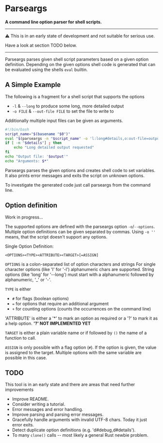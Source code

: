 
# Parseargs

**A command line option parser for shell scripts.**

---
:warning: This is in an early state of
development and not suitable for serious use.

Have a look at section TODO below.

---

Parseargs parses given shell script parameters based on a given
option definition. Depending on the given options shell code is
generated that can be evaluated using the shells `eval` builtin.

## A Simple Example

The following is a fragment for a shell script that supports
the options
* `-l` & `--long` to produce some long, more detailed output
* `-o FILE` & `--out-file FILE` to set the file to write to

Additionally multiple input files can be given as arguments.

```bash
#!/bin/bash
script_name="$(basename "$0")"
eval "$(parseargs -n "$script_name" -o 'l:long#details,o:out-file=output' )"
if [ -n "$details"] ; then
    echo "Long detailed output requested"
fi
echo "Output file: '$output'"
echo "Arguments: $*"
```

Parseargs parses the given options and creates shell code to set
variables. It also prints error messages and exits the script on
unknown options.

To investigate the generated code just call parseargs from the
command line.

## Option definition

Work in progress...

The supported options are defined with the parseargs option
`-o`/`--options`. Multiple option definitions can be given
separated by commas. Using `-o ''` means, that the script
doesn't support any options.

Single Option Definition:

```
<OPTIONS><TYPE><ATTRIBUTE><TARGET>[=ASSIGN]
```
`OPTIONS` is a colon-separated list of option characters and strings
For single character options (like 'l' for '-l') alphanumeric chars
are supported.
String options (like 'long' for '--long') must start with a alphanumeric
followed by alphanumeric, '_' or '-'.

`TYPE` is either
* `#` for flags (boolean options)
* `=` for options that require an additional argument
* `+` for counting options (counts the occurrences on the command line)

'ATTRIBUTE' is either a '*' to mark an option as required or
a '?' to mark it as a help option. **'?' NOT IMPLEMENTED YET**

`TARGET` is either a plain variable name or if followed by `()` the
name of a function to call.

`ASSIGN` is only possible with a flag option (`#`). If the option
is given, the value is assigned to the target. Multiple options with the
same variable are possible in this case.

## TODO

This tool is in an early state and there are areas that need further
improvements

* Improve README.
* Consider writing a tutorial.
* Error messages and error handling.
* Improve parsing and parsing error messages.
* Gracefully handle arguments with invalid UTF-8 chars. Today it just error exits.
* Detect duplicate option definitions (e.g. 'd#debug,d#details').
* To many `clone()` calls -- most likely a general Rust newbie problem.

